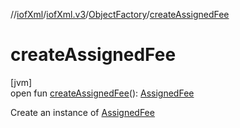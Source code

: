 //[iofXml](../../../index.md)/[iofXml.v3](../index.md)/[ObjectFactory](index.md)/[createAssignedFee](create-assigned-fee.md)

# createAssignedFee

[jvm]\
open fun [createAssignedFee](create-assigned-fee.md)(): [AssignedFee](../-assigned-fee/index.md)

Create an instance of [AssignedFee](../-assigned-fee/index.md)
